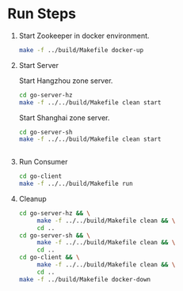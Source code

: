 # Run Steps

1. Start Zookeeper in docker environment.

    ```bash
    make -f ../build/Makefile docker-up
    ```
   
2. Start Server

    Start Hangzhou zone server.
    ```bash
   cd go-server-hz
   make -f ../../build/Makefile clean start  
   ```
   
   Start Shanghai zone server.
   ```bash
   cd go-server-sh
   make -f ../../build/Makefile clean start  
  
3. Run Consumer

    ```bash
    cd go-client
    make -f ../../build/Makefile run
    ```
   
4. Cleanup

   ```bash
   cd go-server-hz && \
        make -f ../../build/Makefile clean && \
        cd ..
   cd go-server-sh && \
        make -f ../../build/Makefile clean && \
        cd ..
   cd go-client && \
        make -f ../../build/Makefile clean && \
        cd ..
   make -f ../build/Makefile docker-down
   ```